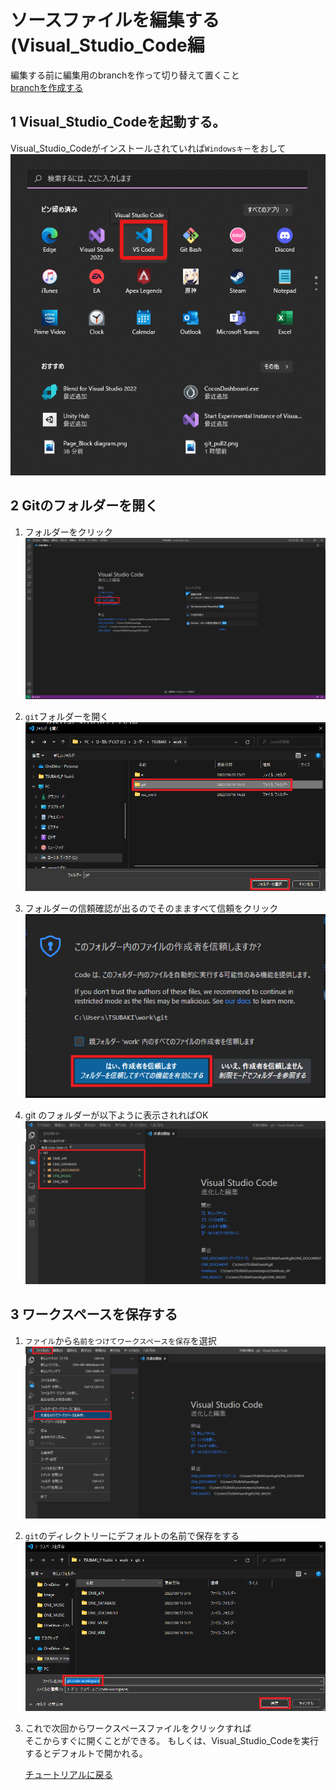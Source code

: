 <link href=".\css\StyleSheet.css" rel="stylesheet"/>
 

# ソースファイルを編集する(Visual_Studio_Code編
編集する前に編集用のbranchを作って切り替えて置くこと<br>
[branchを作成する](./Common_Doc/How_To_Make_Branch.md)


## 1 Visual_Studio_Codeを起動する。
Visual_Studio_Codeがインストールされていれば`Windowsキー`をおして
![hoge](../Image/Start_Visual_Studio.png)


## 2 Gitのフォルダーを開く
1. フォルダーをクリック 
   ![hoge](../Image/Open_Folder_Visual_Studio.png)

2. `git`フォルダーを開く
   ![hoge](../Image/Select_Folder_Visual_Studio.png)

3. フォルダーの信頼確認が出るのでそのまますべて信頼をクリック
   ![hoge](../Image/Folder_Approval.png)

4. git のフォルダーが以下ように表示されればOK
   ![hoge](../Image/Visual_Studio_Code_Added_Folder.png)
   

## 3 ワークスペースを保存する

1. `ファイル`から`名前をつけてワークスペースを保存`を選択<br>
   ![hoge](image/../../Image/Make_Work_Spase1.png)

2. `git`のディレクトリーにデフォルトの名前で保存をする<br>
   ![hoge](image/../../Image/Make_Work_Spase2.png)

3. これで次回からワークスペースファイルをクリックすれば<br>
   そこからすぐに開くことができる。
   もしくは、Visual_Studio_Codeを実行するとデフォルトで開かれる。

   [チュートリアルに戻る](../Read_Me.md#チュートリアル)